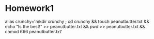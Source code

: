 # Homework1
alias crunchy='mkdir crunchy ; cd crunchy && touch peanutbutter.txt && echo "Is the best!" >> peanutbutter.txt && pwd >> peanutbutter.txt && chmod 666 peanutbutter.txt'
